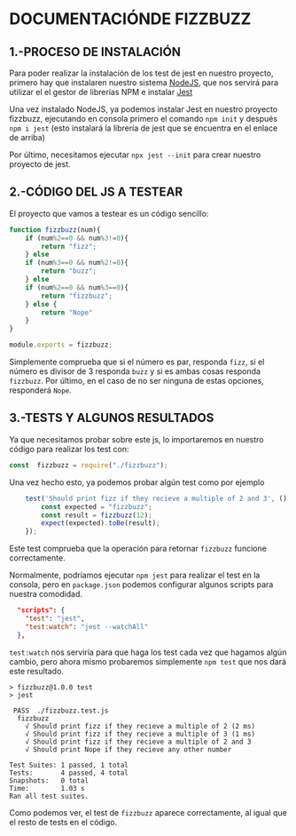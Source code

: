 # DOCUMENTACIÓNDE FIZZBUZZ

## 1.-PROCESO DE INSTALACIÓN

Para poder realizar la instalación de los test de jest en nuestro proyecto, primero hay que instalaren nuestro sistema [NodeJS](https://nodejs.org/es/), que nos servirá para utilizar el el gestor de librerías NPM e instalar [Jest](https://www.npmjs.com/package/jest)

Una vez instalado NodeJS, ya podemos instalar Jest en nuestro proyecto fizzbuzz, ejecutando en consola primero el comando `npm init` y después `npm i jest` (esto instalará la librería de jest que se encuentra en el enlace de arriba)

Por último, necesitamos ejecutar `npx jest --init` para crear nuestro proyecto de jest.

## 2.-CÓDIGO DEL JS A TESTEAR

El proyecto que vamos a testear es un código sencillo:

```js
function fizzbuzz(num){
    if (num%2==0 && num%3!=0){
        return "fizz";
    } else
    if (num%3==0 && num%2!=0){
        return "buzz";
    } else
    if (num%2==0 && num%3==0){
        return "fizzbuzz";
    } else {
        return "Nope"
    }
}

module.exports = fizzbuzz;
```

Simplemente comprueba que si el número es par, responda `fizz`, si el número es divisor de 3 responda `buzz` y si es ambas cosas responda `fizzbuzz`. Por último, en el caso de no ser ninguna de estas opciones, responderá `Nope`.

## 3.-TESTS Y ALGUNOS RESULTADOS

Ya que necesitamos probar sobre este js, lo importaremos en nuestro código para realizar los test con:

```js
const  fizzbuzz = require("./fizzbuzz");
```

Una vez hecho esto, ya podemos probar algún test como por ejemplo 

```js
    test('Should print fizz if they recieve a multiple of 2 and 3', () => {
        const expected = "fizzbuzz";
        const result = fizzbuzz(12);
        expect(expected).toBe(result);
    });
```

Este test comprueba que la operación para retornar `fizzbuzz` funcione correctamente.

Normalmente, podríamos ejecutar `npm jest` para realizar el test en la consola, pero en `package.json` podemos configurar algunos scripts para nuestra comodidad.


```json
  "scripts": {
    "test": "jest",
    "test:watch": "jest --watchAll"
  },
```

`test:watch` nos serviría para que haga los test cada vez que hagamos algún cambio, pero ahora mismo probaremos simplemente `npm test` que nos dará este resultado.

```terminal
> fizzbuzz@1.0.0 test
> jest

 PASS  ./fizzbuzz.test.js
  fizzbuzz
    √ Should print fizz if they recieve a multiple of 2 (2 ms)
    √ Should print fizz if they recieve a multiple of 3 (1 ms)
    √ Should print fizz if they recieve a multiple of 2 and 3
    √ Should print Nope if they recieve any other number

Test Suites: 1 passed, 1 total
Tests:       4 passed, 4 total
Snapshots:   0 total
Time:        1.03 s
Ran all test suites.
```

Como podemos ver, el test de `fizzbuzz` aparece correctamente, al igual que el resto de tests en el código.